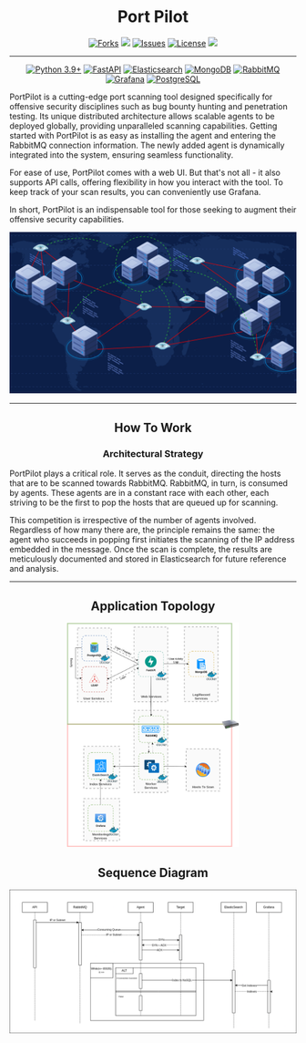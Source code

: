 <h1 align="center">Port Pilot</h1>

<p align="center">
  <a href="https://github.com/capitansec/PortPilot/network"><img src="https://img.shields.io/github/forks/capitansec/PortPilot.svg" alt="Forks"></a>
  <a href="https://github.com/capitansec/PortPilot/stargazers"><img src="https://img.shields.io/github/stars/capitansec/PortPilot.svg" atl="Stars"></a>
  <a href="https://github.com/capitansec/PortPilot/issues"><img src="https://img.shields.io/github/issues/capitansec/PortPilot.svg" alt="Issues"></a>
  <a href="https://github.com/capitansec/PortPilot/blob/master/LICENSE.md"><img src="https://img.shields.io/github/license/capitansec/PortPilot" alt="License"></a>
  <a href="https://discord.com/users/capitan8674"><img src="https://img.shields.io/badge/discord-add-green.svg"></a>
  <hr><p align="center">
  <a href="http://www.python.org/download/"><img alt="Python 3.9+" src="https://img.shields.io/badge/Python-3.9+-yellow.svg"></a>
  <a href="https://fastapi.tiangolo.com/"><img alt="FastAPI" src="https://img.shields.io/badge/FastAPI-0.108+-green.svg"></a>
  <a href="https://www.elastic.co/downloads/elasticsearch"><img alt="Elasticsearch" src="https://img.shields.io/badge/Elasticsearch-7.17.0+-blue.svg"></a>
  <a href="https://www.mongodb.com/try/download/community"><img alt="MongoDB" src="https://img.shields.io/badge/MongoDB-4.2+-green.svg"></a>
  <a href="https://www.rabbitmq.com/download.html"><img alt="RabbitMQ" src="https://img.shields.io/badge/RabbitMQ-management+-orange.svg"></a>
  <a href="https://grafana.com/grafana/download"><img alt="Grafana" src="https://img.shields.io/badge/Grafana-7.0+-yellow.svg"></a>
  <a href="https://www.postgresql.org/download/"><img alt="PostgreSQL" src="https://img.shields.io/badge/PostgreSQL-15.4(debian)+-blue.svg"></a>

<p>
PortPilot is a cutting-edge port scanning tool designed specifically for offensive security disciplines such as bug bounty hunting and penetration testing. Its unique distributed architecture allows scalable agents to be deployed globally, providing unparalleled scanning capabilities.
Getting started with PortPilot is as easy as installing the agent and entering the RabbitMQ connection information. The newly added agent is dynamically integrated into the system, ensuring seamless functionality.<p>

<p>For ease of use, PortPilot comes with a web UI. But that's not all - it also supports API calls, offering flexibility in how you interact with the tool. To keep track of your scan results, you can conveniently use Grafana.</p>
In short, PortPilot is an indispensable tool for those seeking to augment their offensive security capabilities.
<p align="center"><img src="./Docs/view.png" alt="drawing" width="550"/></p>

<hr>

<h2 align="center">How To Work</h2> 

<h3 align="center">Architectural Strategy</h3>
<p>
PortPilot plays a critical role. It serves as the conduit, directing the hosts that are to be scanned towards RabbitMQ. RabbitMQ, in turn, is consumed by agents. These agents are in a constant race with each other, each striving to be the first to pop the hosts that are queued up for scanning.</p>

<p>
This competition is irrespective of the number of agents involved. Regardless of how many there are, the principle remains the same: the agent who succeeds in popping first initiates the scanning of the IP address embedded in the message. Once the scan is complete, the results are meticulously documented and stored in Elasticsearch for future reference and analysis.</p>
<hr> 

<h2 align="center">Application Topology</h3>
<p align="center">
<img src="Docs/topo-new.png" width="60%"></p>



<h2 align="center">Sequence Diagram</h3>
<p align="center">
<img src="Docs/Sequence.png"></p>
